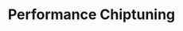 ---
title: "Performance Chiptuning"
url: /bad-gleichenberg/performance-chiptuning/
shop: Autowerkstatt
---